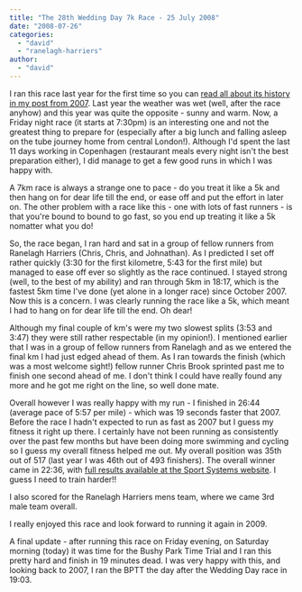 ```yaml
---
title: "The 28th Wedding Day 7k Race - 25 July 2008"
date: "2008-07-26"
categories: 
  - "david"
  - "ranelagh-harriers"
author: 
  - "david"
---
```


I ran this race last year for the first time so you can [read all about its history in my post from 2007](/2007/07/the-27th-wedding-day-7k-race/). Last year the weather was wet (well, after the race anyhow) and this year was quite the opposite - sunny and warm. Now, a Friday night race (it starts at 7:30pm) is an interesting one and not the greatest thing to prepare for (especially after a big lunch and falling asleep on the tube journey home from central London!). Although I'd spent the last 11 days working in Copenhagen (restaurant meals every night isn't the best preparation either), I did manage to get a few good runs in which I was happy with.

A 7km race is always a strange one to pace - do you treat it like a 5k and then hang on for dear life till the end, or ease off and put the effort in later on. The other problem with a race like this - one with lots of fast runners - is that you're bound to bound to go fast, so you end up treating it like a 5k nomatter what you do!

So, the race began, I ran hard and sat in a group of fellow runners from Ranelagh Harriers (Chris, Chris, and Johnathan). As I predicted I set off rather quickly (3:30 for the first kilometre, 5:43 for the first mile) but managed to ease off ever so slightly as the race continued. I stayed strong (well, to the best of my ability) and ran through 5km in 18:17, which is the fastest 5km time I've done (yet alone in a longer race) since October 2007. Now this is a concern. I was clearly running the race like a 5k, which meant I had to hang on for dear life till the end. Oh dear!

Although my final couple of km's were my two slowest splits (3:53 and 3:47) they were still rather respectable (in my opinion!). I mentioned earlier that I was in a group of fellow runners from Ranelagh and as we entered the final km I had just edged ahead of them. As I ran towards the finish (which was a most welcome sight!) fellow runner Chris Brook sprinted past me to finish one second ahead of me. I don't think I could have really found any more and he got me right on the line, so well done mate.

Overall however I was really happy with my run - I finished in 26:44 (average pace of 5:57 per mile) - which was 19 seconds faster that 2007. Before the race I hadn't expected to run as fast as 2007 but I guess my fitness it right up there. I certainly have not been running as consistently over the past few months but have been doing more swimming and cycling so I guess my overall fitness helped me out. My overall position was 35th out of 517 (last year I was 46th out of 493 finishers). The overall winner came in 22:36, with [full results available at the Sport Systems website](http://www.sportsystems.net/weddingday/Scripts/default.asp). I guess I need to train harder!!

I also scored for the Ranelagh Harriers mens team, where we came 3rd male team overall.

I really enjoyed this race and look forward to running it again in 2009.

A final update - after running this race on Friday evening, on Saturday morning (today) it was time for the Bushy Park Time Trial and I ran this pretty hard and finish in 19 minutes dead. I was very happy with this, and looking back to 2007, I ran the BPTT the day after the Wedding Day race in 19:03.
